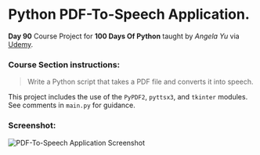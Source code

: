 # Python PDF-To-Speech Application.

**Day 90** Course Project for **100 Days Of Python** taught by _Angela Yu_ via [Udemy](https://www.udemy.com).

### Course Section instructions:
> Write a Python script that takes a PDF file and converts it into speech.

This project includes the use of the `PyPDF2`, `pyttsx3`, and `tkinter` modules. See comments in `main.py` for guidance.

### Screenshot:
![PDF-To-Speech Application Screenshot]()
